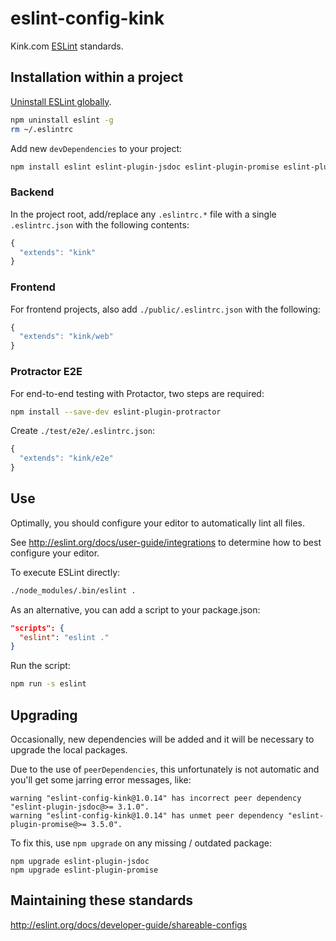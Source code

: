 # eslint-config-kink

Kink.com [ESLint](http://eslint.org/) standards.

## Installation within a project

[Uninstall ESLint globally](https://github.com/eslint/eslint/issues/1877).

```bash
npm uninstall eslint -g
rm ~/.eslintrc
```

Add new `devDependencies` to your project:

```bash
npm install eslint eslint-plugin-jsdoc eslint-plugin-promise eslint-plugin-security git+ssh://git@github.com/Kink-Com/eslint-config-kink -D
```

### Backend

In the project root, add/replace any `.eslintrc.*` file with a single `.eslintrc.json` with the following contents:

```javascript
{
  "extends": "kink"
}
```

### Frontend

For frontend projects, also add `./public/.eslintrc.json` with the following:

```javascript
{
  "extends": "kink/web"
}
```

### Protractor E2E

For end-to-end testing with Protactor, two steps are required:

```bash
npm install --save-dev eslint-plugin-protractor
```

Create `./test/e2e/.eslintrc.json`:

```javascript
{
  "extends": "kink/e2e"
}
```

## Use

Optimally, you should configure your editor to automatically lint all files.

See http://eslint.org/docs/user-guide/integrations to determine how to best configure your editor.

To execute ESLint directly:

```bash
./node_modules/.bin/eslint .
```

As an alternative, you can add a script to your package.json:

```json
"scripts": {
  "eslint": "eslint ."
}
```

Run the script:

```bash
npm run -s eslint
```

## Upgrading

Occasionally, new dependencies will be added and it will be necessary to upgrade the local packages. 

Due to the use of `peerDependencies`, this unfortunately is not automatic and you'll get some jarring error messages, like:

```
warning "eslint-config-kink@1.0.14" has incorrect peer dependency "eslint-plugin-jsdoc@>= 3.1.0".
warning "eslint-config-kink@1.0.14" has unmet peer dependency "eslint-plugin-promise@>= 3.5.0".
```

To fix this, use `npm upgrade` on any missing / outdated package:

```
npm upgrade eslint-plugin-jsdoc
npm upgrade eslint-plugin-promise
```

## Maintaining these standards

http://eslint.org/docs/developer-guide/shareable-configs
